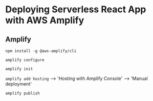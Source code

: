 # Deploying Serverless React App with AWS Amplify

## Amplify

```npm install -g @aws-amplify/cli```

```amplify configure```

```amplify init```

```amplify add hosting```
--> 'Hosting with Amplify Console'
--> 'Manual deployment'

```amplify publish```